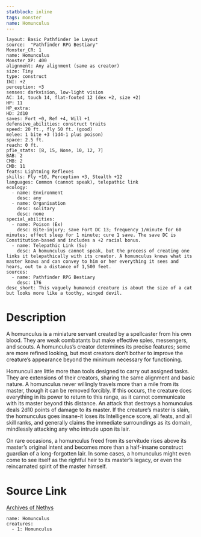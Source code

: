 ```yaml
---
statblock: inline
tags: monster
name: Homunculus
---
```

```statblock
layout: Basic Pathfinder 1e Layout
source:  "Pathfinder RPG Bestiary"
Monster_CR: 1
name: Homunculus
Monster_XP: 400
alignment: Any alignment (same as creator)
size: Tiny
type: construct
INI: +2
perception: +3
senses: darkvision, low-light vision
AC: 14, touch 14, flat-footed 12 (dex +2, size +2)
HP: 11
HP_extra: 
HD: 2d10
saves: Fort +0, Ref +4, Will +1
defensive_abilities: construct traits
speed: 20 ft., fly 50 ft. (good)
melee: 1 bite +3 (1d4-1 plus poison)
space: 2.5 ft.
reach: 0 ft.
pf1e_stats: [8, 15, None, 10, 12, 7]
BAB: 2
CMB: 2
CMD: 11
feats: Lightning Reflexes
skills: Fly +10, Perception +3, Stealth +12
languages: Common (cannot speak), telepathic link
ecology:
  - name: Environment
    desc: any
  - name: Organisation
    desc: solitary
    desc: none
special_abilities:
  - name: Poison (Ex)
    desc: Bite-injury; save Fort DC 13; frequency 1/minute for 60 minutes; effect sleep for 1 minute; cure 1 save. The save DC is Constitution-based and includes a +2 racial bonus.
  - name: Telepathic Link (Su)
    desc: A homunculus cannot speak, but the process of creating one links it telepathically with its creator. A homunculus knows what its master knows and can convey to him or her everything it sees and hears, out to a distance of 1,500 feet.
sources:
  - name: Pathfinder RPG Bestiary
    desc: 176
desc_short: This vaguely humanoid creature is about the size of a cat but looks more like a toothy, winged devil.
```
# Description
A homunculus is a miniature servant created by a spellcaster from his own blood. They are weak combatants but make effective spies, messengers, and scouts. A homunculus’s creator determines its precise features; some are more refined looking, but most creators don’t bother to improve the creature’s appearance beyond the minimum necessary for functioning.

Homunculi are little more than tools designed to carry out assigned tasks. They are extensions of their creators, sharing the same alignment and basic nature. A homunculus never willingly travels more than a mile from its master, though it can be removed forcibly. If this occurs, the creature does everything in its power to return to this range, as it cannot communicate with its master beyond this distance. An attack that destroys a homunculus deals 2d10 points of damage to its master. If the creature’s master is slain, the homunculus goes insane-it loses its Intelligence score, all feats, and all skill ranks, and generally claims the immediate surroundings as its domain, mindlessly attacking any who intrude upon its lair.

On rare occasions, a homunculus freed from its servitude rises above its master’s original intent and becomes more than a half-insane construct guardian of a long-forgotten lair. In some cases, a homunculus might even come to see itself as the rightful heir to its master’s legacy, or even the reincarnated spirit of the master himself.
# Source Link
[Archives of Nethys](https://aonprd.com/MonsterDisplay.aspx?ItemName=Homunculus)
```encounter-table
name: Homunculus
creatures:
  - 1: Homunculus
```
